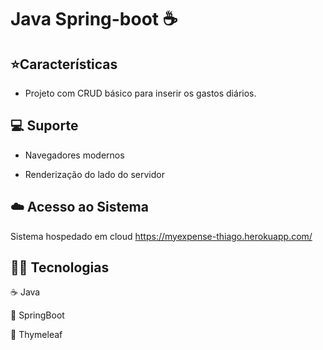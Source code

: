 # Java Spring-boot :coffee:



## :star:Características

* Projeto com CRUD básico para inserir os gastos diários. 

  

## :computer: Suporte

* Navegadores modernos 

* Renderização do lado do servidor

  

## :cloud: Acesso ao Sistema

Sistema hospedado em cloud https://myexpense-thiago.herokuapp.com/



##  :man_technologist: Tecnologias

:coffee: Java

:maple_leaf: SpringBoot

:leaves: ​Thymeleaf

